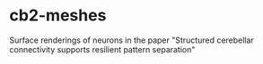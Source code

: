 # cb2-meshes
Surface renderings of neurons in the paper "Structured cerebellar connectivity supports resilient pattern separation"
